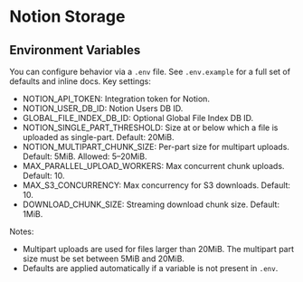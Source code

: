 # Notion Storage

## Environment Variables

You can configure behavior via a `.env` file. See `.env.example` for a full set
of defaults and inline docs. Key settings:

- NOTION_API_TOKEN: Integration token for Notion.
- NOTION_USER_DB_ID: Notion Users DB ID.
- GLOBAL_FILE_INDEX_DB_ID: Optional Global File Index DB ID.
- NOTION_SINGLE_PART_THRESHOLD: Size at or below which a file is uploaded as single-part. Default: 20MiB.
- NOTION_MULTIPART_CHUNK_SIZE: Per-part size for multipart uploads. Default: 5MiB. Allowed: 5–20MiB.
- MAX_PARALLEL_UPLOAD_WORKERS: Max concurrent chunk uploads. Default: 10.
- MAX_S3_CONCURRENCY: Max concurrency for S3 downloads. Default: 10.
- DOWNLOAD_CHUNK_SIZE: Streaming download chunk size. Default: 1MiB.

Notes:
- Multipart uploads are used for files larger than 20MiB. The multipart part size must be set between 5MiB and 20MiB.
- Defaults are applied automatically if a variable is not present in `.env`.
